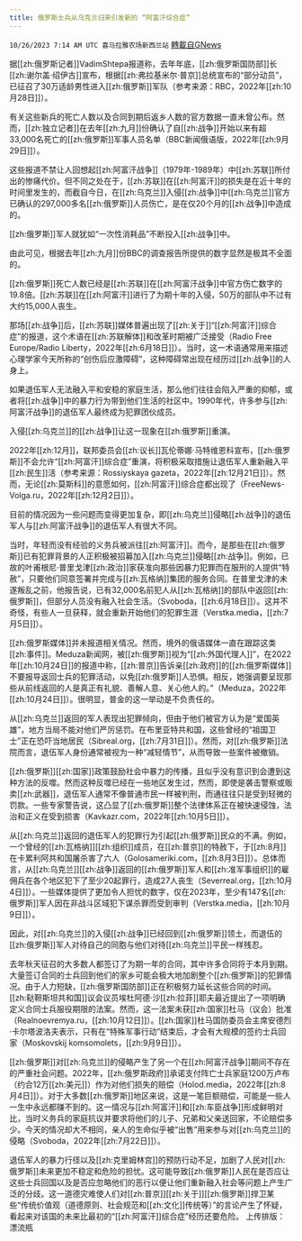 ```yaml
---
title: 俄罗斯士兵从乌克兰归来引发新的 “阿富汗综合症”
---
```

`10/26/2023 7:14 AM UTC 喜马拉雅农场新西兰站` [轉載自GNews](https://gnews.org/articles/1882544)

         

据[[zh:俄罗斯记者]]VadimShtepa报道称，去年年底，[[zh:俄罗斯国防部]]长[[zh:谢尔盖·绍伊古]]宣布，根据[[zh:弗拉基米尔·普京]]总统宣布的“部分动员”，已征召了30万适龄男性进入[[zh:俄罗斯]]军队（参考来源：RBC，2022年[[zh:10月28日]]）。

有关这些新兵的死亡人数以及合同到期后返乡人数的官方数据一直未曾公布。然而，[[zh:独立记者]]在去年[[zh:九月]]份确认了自[[zh:战争]]开始以来有超33,000名死亡的[[zh:俄罗斯]]军事人员名单（BBC新闻俄语版，2022年[[zh:9月29日]]）。

这些报道不禁让人回想起[[zh:阿富汗战争]]（1979年\-1989年）中[[zh:苏联]]所付出的惨痛代价。但不同之处在于，[[zh:苏联]]在[[zh:阿富汗]]的损失是在近十年的时间里发生的，而截自今日，在[[zh:乌克兰]]入侵[[zh:战争]]中[[zh:乌克兰]]官方已确认的297,000多名[[zh:俄罗斯]]人员伤亡，是在仅20个月的[[zh:战争]]中造成的。

[[zh:俄罗斯]]军人就犹如“一次性消耗品”不断投入[[zh:战争]]中。

由此可见，根据去年[[zh:九月]]份BBC的调查报告所提供的数字显然是极其不全面的。

[[zh:俄罗斯]]死亡人数已经是[[zh:苏联]]在[[zh:阿富汗战争]]中官方伤亡数字的19.8倍。[[zh:苏联]]在[[zh:阿富汗]]进行了为期十年的入侵，50万的部队中不过有大约15,000人丧生。

那场[[zh:战争]]后，[[zh:苏联]]媒体普遍出现了[[zh:关于]]“[[zh:阿富汗]]综合症”的报道，这个术语在[[zh:苏联解体]]和改革时期被广泛接受（Radio Free Europe/Radio Liberty，2022年[[zh:6月18日]]）。当时，这一术语通常用来描述心理学家今天所称的“创伤后应激障碍”，这种障碍常出现在经历过[[zh:战争]]的人身上。

如果退伍军人无法融入平和安稳的家庭生活，那么他们往往会陷入严重的抑郁，或者将[[zh:战争]]中的暴力行为带到他们生活的社区中。1990年代，许多参与[[zh:阿富汗战争]]的退伍军人最终成为犯罪团伙成员。

入侵[[zh:乌克兰]]的[[zh:战争]]让这一现象在[[zh:俄罗斯]]重演。

2022年[[zh:12月]]，联邦委员会[[zh:议长]]瓦伦蒂娜·马特维恩科宣布，[[zh:俄罗斯]]不会允许“[[zh:阿富汗]]综合症”重演，将积极采取措施让退伍军人重新融入平[[zh:民生]]活（参考来源：Rossiyskaya gazeta，2022年[[zh:12月21日]]）。然而，无论[[zh:莫斯科]]的意愿如何，[[zh:阿富汗]]综合症都出现了（FreeNews-Volga.ru，2022年[[zh:12月2日]]）。

目前的情况因为一些问题而变得更加复杂，即[[zh:乌克兰]]侵略[[zh:战争]]的退伍军人与[[zh:阿富汗战争]]的退伍军人有很大不同。

当时，年轻而没有经验的义务兵被派往[[zh:阿富汗]]。而今，是那些在[[zh:俄罗斯]]已有犯罪背景的人正积极被招募加入[[zh:乌克兰]]侵略[[zh:战争]]。例如，已故的叶甫根尼·普里戈津[[zh:政治]]家获准向那些因暴力犯罪而在服刑的人提供“特赦”，只要他们同意签署并完成与[[zh:瓦格纳]]集团的服务合同。在普里戈津的未遂叛乱之前，他报告说，已有32,000名前犯人从[[zh:瓦格纳]]的部队中返回[[zh:俄罗斯]]，但部分人员没有融入社会生活。（Svoboda，[[zh:6月18日]]）。这并不奇怪，有些人一旦获释，就会重新开始他们的犯罪生涯（Verstka.media，[[zh:7月5日]]）。

[[zh:俄罗斯媒体]]并未报道相关情况。然而，境外的俄语媒体一直在跟踪这类[[zh:事件]]。Meduza新闻网，被[[zh:俄罗斯]]视为“[[zh:外国代理人]]”，在2022年[[zh:10月24日]]的报道中称，[[zh:普京]]告诉亲[[zh:政府]]的[[zh:俄罗斯媒体]]不要报导返回士兵的犯罪活动，以免[[zh:俄罗斯]]人恐惧。相反，她强调要呈现那些从前线返回的人是真正有礼貌、善解人意、关心他人的。”（Meduza，2022年[[zh:10月24日]]）。很明显，普金的这一举动是不负责任的。

从[[zh:乌克兰]]返回的军人表现出犯罪倾向，但由于他们被官方认为是“爱国英雄”，地方当局不能对他们严厉惩罚。在布里亚特共和国，这些曾经的“祖国卫士”正在恐吓当地居民（Sibreal.org，[[zh:7月31日]]）。然而，对[[zh:俄罗斯]]法院而言，退伍军人身份通常被视为一种“减轻情节”，从而导致一些案件被撤销。

[[zh:俄罗斯]][[zh:国家]]政策鼓励社会中暴力的传播，且似乎没有意识到会遭到这种方法的反噬。然而这种反噬已经在一些地区发生过，然而，即使是袭击警察或贩卖[[zh:武器]]，退伍军人通常不像普通市民一样被判刑，而通往往只是受到轻微的罚款。一些专家警告说，这凸显了[[zh:俄罗斯]]整个法律体系正在被快速侵蚀，法治和正义在受到损害（Kavkazr.com，2022年[[zh:10月5日]]）。

从[[zh:乌克兰]]返回的退伍军人的犯罪行为引起[[zh:俄罗斯]]民众的不满。例如，一个曾经的[[zh:瓦格纳]][[zh:组织]]成员，在[[zh:普京]]的特赦下，于[[zh:8月]]在卡累利阿共和国屠杀害了六人（Golosameriki.com，[[zh:8月3日]]）。总体而言，从[[zh:乌克兰]][[zh:战争]]返回的[[zh:俄罗斯]]军人和[[zh:准军事组织]]的雇佣兵在各个地区犯下了至少20起罪行，造成27人丧生（Severreal.org，[[zh:10月4日]]）。一些媒体提供了更加令人担忧的数字，仅在2023年，至少有147名[[zh:俄罗斯]]军人因在非战斗区域犯下谋杀罪而受到审判（Verstka.media，[[zh:10月9日]]）。

因此，对[[zh:乌克兰]]的入侵[[zh:战争]]已经回到[[zh:俄罗斯]]领土，而退伍的[[zh:俄罗斯]]军人对待自己的同胞与他们对待[[zh:乌克兰]]平民一样残忍。

去年秋天征召的大多数人都签订了为期一年的合同，其中许多合同将于本月到期。大量签订合同的士兵回到他们的家乡可能会极大地加剧整个[[zh:俄罗斯]]的犯罪情况。由于人力短缺，[[zh:俄罗斯国防部]]正在积极努力延长这些合同的时间。[[zh:鞑靼斯坦共和国]]议会议员埃杜阿德·沙[[zh:拉菲]]耶夫最近提出了一项明确定义合同士兵服役期限的法案。然而，这一法案未获[[zh:国家]]杜马（议会）批准（Realnoevremya.ru，[[zh:10月12日]]）。[[zh:国家]]杜马国防委员会主席安德烈·卡尔塔波洛夫表示，只有在“特殊军事行动”结束后，才会有大规模的签约士兵回家（Moskovskij komsomolets，[[zh:9月9日]]）。

[[zh:俄罗斯]]对[[zh:乌克兰]]的侵略产生了另一个在[[zh:阿富汗战争]]期间不存在的严重社会问题。2022年，[[zh:俄罗斯政府]]承诺支付阵亡士兵家庭1200万卢布（约合12万[[zh:美元]]）作为对他们损失的赔偿（Holod.media，2022年[[zh:8月4日]]）。对于大多数[[zh:俄罗斯]]地区来说，这是一笔巨额赔偿，可能是一些人一生中永远都赚不到的。这一情况与[[zh:阿富汗]]和[[zh:车臣战争]]形成鲜明对比，当时义务兵的家庭抗议并要求将他们的儿子、兄弟和父亲送回家，不论赔偿多少。今天的情况却大不相同，亲人的生命似乎被“出售”用来参与对[[zh:乌克兰]]的侵略（Svoboda，2022年[[zh:7月22日]]）。

退伍军人的暴力行径以及[[zh:克里姆林宫]]的预防行动不足，加剧了人民对[[zh:俄罗斯]]未来更加不稳定和危险的担忧。这可能导致[[zh:俄罗斯]]人民在是否应让这些士兵回国以及是否应忽略他们的恶行以便让他们重新融入社会等问题上产生广泛的分歧。这一道德灾难使人们对[[zh:普京]][[zh:关于]][[zh:俄罗斯]]捍卫某些“传统价值观（道德原则、社会规范和[[zh:文化]]传统等）”的言论产生了怀疑，看起来对该国的未来比最初的“[[zh:阿富汗]]综合症”经历还要危险。
上传排版：漂流瓶


